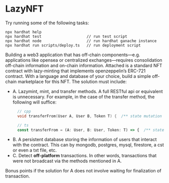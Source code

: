 # LazyNFT

Try running some of the following tasks:

```shell
npx hardhat help
npx hardhat test                    // run test script
npx hardhat node                    // run hardhat ganache instance
npx hardhat run scripts/deploy.ts   // run deployment script
```

Building a web3 application that has off-chain components—e.g. applications like opensea or centralized exchanges—requires consolidation off-chain information and on-chain information. Attached is a standard NFT contract with lazy-minting that implements openzeppelin’s ERC-721 contract. With a language and database of your choice, build a simple off-chain marketplace for this NFT. The solution must include:

- A. Lazymint, mint, and transfer methods. A full RESTful api or equivalent is unnecessary. For example, in the case of the transfer method, the following will suffice:
  ```cpp
    // cpp
    void transferFrom(User A, User B, Token T) {  /** state mutation logic **/  }
  ```
  ```ts
    // ts
    const transferFrom = (A: User, B: User, Token: T) => {  /** state mutation logic **/  }
  ```
- B. A persistent database storing the information of users that interact with the contract. This can by mongodb, postgres, mysql, firestore, a cst or even a txt file, etc.
- C. Detect **off-platform** transactions. In other words, transactions that were not broadcast via the methods mentioned in A.

Bonus points if the solution for A does not involve waiting for finalization of transaction.